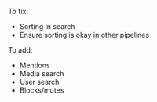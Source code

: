 To fix:

- Sorting in search
- Ensure sorting is okay in other pipelines

To add:

- Mentions
- Media search
- User search
- Blocks/mutes